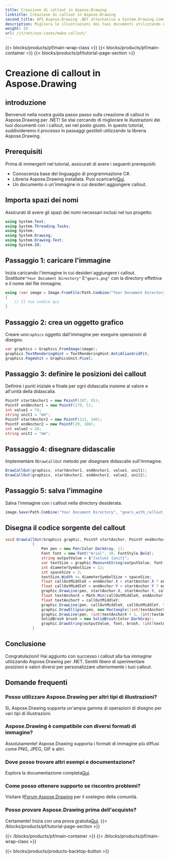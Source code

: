 ```yaml
---
title: Creazione di callout in Aspose.Drawing
linktitle: Creazione di callout in Aspose.Drawing
second_title: API Aspose.Drawing .NET alternativa a System.Drawing.Common
description: Migliora le illustrazioni dei tuoi documenti utilizzando Aspose.Drawing per .NET! Scopri passo dopo passo come aggiungere callout per immagini più chiare e informative.
weight: 10
url: /it/net/use-cases/make-callout/
---
```


{{< blocks/products/pf/main-wrap-class >}}
{{< blocks/products/pf/main-container >}}
{{< blocks/products/pf/tutorial-page-section >}}

# Creazione di callout in Aspose.Drawing

## introduzione
Benvenuti nella nostra guida passo passo sulla creazione di callout in Aspose.Drawing per .NET! Se stai cercando di migliorare le illustrazioni dei tuoi documenti con i callout, sei nel posto giusto. In questo tutorial, suddivideremo il processo in passaggi gestibili utilizzando la libreria Aspose.Drawing.
## Prerequisiti
Prima di immergerti nel tutorial, assicurati di avere i seguenti prerequisiti:
- Conoscenza base del linguaggio di programmazione C#.
-  Libreria Aspose.Drawing installata. Puoi scaricarlo[Qui](https://releases.aspose.com/drawing/net/).
- Un documento o un'immagine in cui desideri aggiungere callout.
## Importa spazi dei nomi
Assicurati di avere gli spazi dei nomi necessari inclusi nel tuo progetto:
```csharp
using System.Text;
using System.Threading.Tasks;
using System;
using System.Drawing;
using System.Drawing.Text;
using System.IO;
```
## Passaggio 1: caricare l'immagine
 Inizia caricando l'immagine in cui desideri aggiungere i callout. Sostituire`"Your Document Directory"` E`"gears.png"` con la directory effettiva e il nome del file immagine.
```csharp
using (var image = Image.FromFile(Path.Combine("Your Document Directory", "gears.png")))
{
    // Il tuo codice qui
}
```
## Passaggio 2: crea un oggetto grafico
 Creare un`Graphics` oggetto dall'immagine per eseguire operazioni di disegno.
```csharp
var graphics = Graphics.FromImage(image);
graphics.TextRenderingHint = TextRenderingHint.AntiAliasGridFit;
graphics.PageUnit = GraphicsUnit.Pixel;
```
## Passaggio 3: definire le posizioni dei callout
Definire i punti iniziale e finale per ogni didascalia insieme al valore e all'unità della didascalia.
```csharp
PointF startAnchor1 = new PointF(107, 55);
PointF endAnchor1 = new PointF(179, 5);
int value1 = 74;
string unit1 = "mm";
PointF startAnchor2 = new PointF(111, 146);
PointF endAnchor2 = new PointF(29, 180);
int value2 = 28;
string unit2 = "mm";
```
## Passaggio 4: disegnare didascalie
 Implementare il`DrawCallOut` metodo per disegnare didascalie sull'immagine.
```csharp
DrawCallOut(graphics, startAnchor1, endAnchor1, value1, unit1);
DrawCallOut(graphics, startAnchor2, endAnchor2, value2, unit2);
```
## Passaggio 5: salva l'immagine
Salva l'immagine con i callout nella directory desiderata.
```csharp
image.Save(Path.Combine("Your Document Directory", "gears_with_callout_out.png"));
```
## Disegna il codice sorgente del callout
```csharp
void DrawCallOut(Graphics graphic, PointF startAnchor, PointF endAnchor, int value, string unit)
            {
                Pen pen = new Pen(Color.DarkGray, 1);
                Font font = new Font("Arial", 10, FontStyle.Bold);
                string outputValue = $"{value} {unit}";
                var textSize = graphic.MeasureString(outputValue, font);
                int diameterSymbolSize = 12;
                int spaceSize = 3;
                textSize.Width += diameterSymbolSize + spaceSize;
                float callOutMiddleX = endAnchor.X > startAnchor.X ? endAnchor.X - textSize.Width : endAnchor.X + textSize.Width;
                float callOutMiddleY = endAnchor.Y > startAnchor.Y ? endAnchor.Y - textSize.Height : endAnchor.Y + textSize.Height;
                graphic.DrawLine(pen, startAnchor.X, startAnchor.Y, callOutMiddleX, callOutMiddleY);
                float textAnchorX = Math.Min(callOutMiddleX, endAnchor.X);
                float textAnchorY = callOutMiddleY;
                graphic.DrawLine(pen, callOutMiddleX, callOutMiddleY, textAnchorX == callOutMiddleX ? textAnchorX + textSize.Width : textAnchorX, callOutMiddleY);
                graphic.DrawEllipse(pen, new Rectangle((int)textAnchorX + spaceSize, (int)(textAnchorY - textSize.Height) + spaceSize, 10, 10));
                graphic.DrawLine(pen, (int)textAnchorX + 1, (int)textAnchorY - 1, (int)textAnchorX + diameterSymbolSize + 2, (int)textAnchorY - diameterSymbolSize - 2);
                SolidBrush brush = new SolidBrush(Color.DarkGray);
                graphic.DrawString(outputValue, font, brush, (int)textAnchorX + diameterSymbolSize + spaceSize, (int)(textAnchorY - textSize.Height));
            }
```
## Conclusione

Congratulazioni! Hai aggiunto con successo i callout alla tua immagine utilizzando Aspose.Drawing per .NET. Sentiti libero di sperimentare posizioni e valori diversi per personalizzare ulteriormente i tuoi callout.

## Domande frequenti

### Posso utilizzare Aspose.Drawing per altri tipi di illustrazioni?

Sì, Aspose.Drawing supporta un'ampia gamma di operazioni di disegno per vari tipi di illustrazioni.

### Aspose.Drawing è compatibile con diversi formati di immagine?

Assolutamente! Aspose.Drawing supporta i formati di immagine più diffusi come PNG, JPEG, GIF e altri.

### Dove posso trovare altri esempi e documentazione?

 Esplora la documentazione completa[Qui](https://reference.aspose.com/drawing/net/).

### Come posso ottenere supporto se riscontro problemi?

 Visitare il[Forum Aspose.Drawing](https://forum.aspose.com/c/diagram/17) per il sostegno della comunità.

### Posso provare Aspose.Drawing prima dell'acquisto?

 Certamente! Inizia con una prova gratuita[Qui](https://releases.aspose.com/).
{{< /blocks/products/pf/tutorial-page-section >}}

{{< /blocks/products/pf/main-container >}}
{{< /blocks/products/pf/main-wrap-class >}}

{{< blocks/products/products-backtop-button >}}
